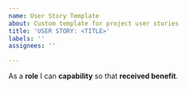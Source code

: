 ```yaml
---
name: User Story Template
about: Custom template for project user stories
title: 'USER STORY: <TITLE>'
labels: ''
assignees: ''

---
```


As a **role** I can **capability** so that **received benefit**.
